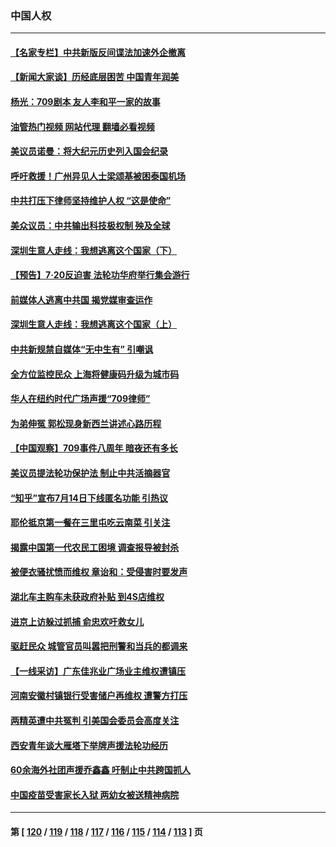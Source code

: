 ### 中国人权
---
#### [【名家专栏】中共新版反间谍法加速外企撤离](../../pages/ncid278/n14034340.md?07150845) 
#### [【新闻大家谈】历经底层困苦 中国青年润美](../../pages/ncid278/n14034317.md?07150845) 
#### [杨光：709剧本 友人李和平一家的故事](../../pages/ncid278/n14032047.md?07150845) 
#### [油管热门视频 网站代理 翻墙必看视频](http://138.2.39.72:81/youtube.html?epic-marker?07150845)
#### [美议员诺曼：将大纪元历史列入国会纪录](../../pages/ncid278/n14033882.md?07150845) 
#### [呼吁救援！广州异见人士梁颂基被困泰国机场](../../pages/ncid278/n14033649.md?07150845) 
#### [中共打压下律师坚持维护人权 “这是使命”](../../pages/ncid278/n14033510.md?07150845) 
#### [美众议员：中共输出科技极权制 殃及全球](../../pages/ncid278/n14033494.md?07150845) 
#### [深圳生意人走线：我想逃离这个国家（下）](../../pages/ncid278/n14032435.md?07150845) 
#### [【预告】7‧20反迫害 法轮功华府举行集会游行](../../pages/ncid278/n14032986.md?07150845) 
#### [前媒体人逃离中共国 揭党媒审查运作](../../pages/ncid278/n14032704.md?07150845) 
#### [深圳生意人走线：我想逃离这个国家（上）](../../pages/ncid278/n14031992.md?07150845) 
#### [中共新规禁自媒体“无中生有” 引嘲讽](../../pages/ncid278/n14031964.md?07150845) 
#### [全方位监控民众 上海将健康码升级为城市码](../../pages/ncid278/n14031965.md?07150845) 
#### [华人在纽约时代广场声援“709律师”](../../pages/ncid278/n14031335.md?07150845) 
#### [为弟伸冤 郭松现身新西兰讲述心路历程](../../pages/ncid278/n14030850.md?07150845) 
#### [【中国观察】709事件八周年 暗夜还有多长](../../pages/ncid278/n14030615.md?07150845) 
#### [美议员提法轮功保护法 制止中共活摘器官](../../pages/ncid278/n14030682.md?07150845) 
#### [“知乎”宣布7月14日下线匿名功能 引热议](../../pages/ncid278/n14030168.md?07150845) 
#### [耶伦抵京第一餐在三里屯吃云南菜 引关注](../../pages/ncid278/n14030202.md?07150845) 
#### [揭露中国第一代农民工困境 调查报导被封杀](../../pages/ncid278/n14029209.md?07150845) 
#### [被便衣骚扰愤而维权 章诒和：受侵害时要发声](../../pages/ncid278/n14029224.md?07150845) 
#### [湖北车主购车未获政府补贴 到4S店维权](../../pages/ncid278/n14028707.md?07150845) 
#### [进京上访躲过抓捕 俞忠欢吁救女儿](../../pages/ncid278/n14028226.md?07150845) 
#### [驱赶民众 城管官员叫嚣把刑警和当兵的都调来](../../pages/ncid278/n14027966.md?07150845) 
#### [【一线采访】广东佳兆业广场业主维权遭镇压](../../pages/ncid278/n14028175.md?07150845) 
#### [河南安徽村镇银行受害储户再维权 遭警方打压](../../pages/ncid278/n14026972.md?07150845) 
#### [两精英遭中共冤判 引美国会委员会高度关注](../../pages/ncid278/n14026429.md?07150845) 
#### [西安青年谈大雁塔下举牌声援法轮功经历](../../pages/ncid278/n14026417.md?07150845) 
#### [60余海外社团声援乔鑫鑫 吁制止中共跨国抓人](../../pages/ncid278/n14025268.md?07150845) 
#### [中国疫苗受害家长入狱 两幼女被送精神病院](../../pages/ncid278/n14024727.md?07150845) 

---
#### 第 [ [120](./120.md?07150845) / [119](./119.md?07150845) / [118](./118.md?07150845) / [117](./117.md?07150845) / [116](./116.md?07150845) / [115](./115.md?07150845) / [114](./114.md?07150845) / [113](./113.md?07150845) ] 页
